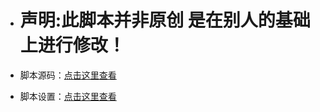 - # 声明:此脚本并非原创 是在别人的基础上进行修改！
- 脚本源码：[点击这里查看](https://github.com/ImYrS/aliyun-auto-signin)

- 脚本设置：[点击这里查看](https://github.com/Liujishou/aliyun-auto-signin/wiki/%E8%84%9A%E6%9C%AC%E8%AE%BE%E7%BD%AE%E6%95%99%E7%A8%8B)
